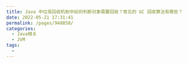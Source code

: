```yaml
---
title: Java 中垃圾回收机制中如何判断对象需要回收？常见的 GC 回收算法有哪些？
date: 2022-05-21 17:31:41
permalink: /pages/948850/
categories:
  - Java相关
  - JVM
tags:
  - 
---
```


